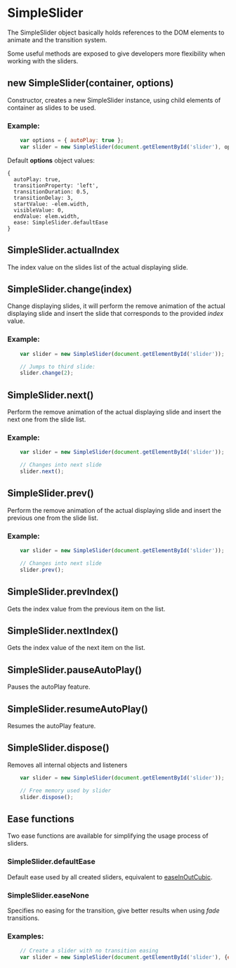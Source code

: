 # SimpleSlider

The SimpleSlider object basically holds references to the DOM elements to animate and the transition system.

Some useful methods are exposed to give developers more flexibility when working with the sliders.


## new SimpleSlider(container, options)

Constructor, creates a new SimpleSlider instance, using child elements of container as slides to be used.

### Example:

```js
    var options = { autoPlay: true };
    var slider = new SimpleSlider(document.getElementById('slider'), options);
```

Default **options** object values:

    {
      autoPlay: true,
      transitionProperty: 'left',
      transitionDuration: 0.5,
      transitionDelay: 3,
      startValue: -elem.width,
      visibleValue: 0,
      endValue: elem.width,
      ease: SimpleSlider.defaultEase
    }


## SimpleSlider.actualIndex

The index value on the slides list of the actual displaying slide.


## SimpleSlider.change(index)

Change displaying slides, it will perform the remove animation of the actual displaying slide and insert the slide that corresponds to the provided *index* value.

### Example:

```js
    var slider = new SimpleSlider(document.getElementById('slider'));

    // Jumps to third slide:
    slider.change(2);
```


## SimpleSlider.next()

Perform the remove animation of the actual displaying slide and insert the next one from the slide list.

### Example:

```js
    var slider = new SimpleSlider(document.getElementById('slider'));

    // Changes into next slide
    slider.next();
```


## SimpleSlider.prev()

Perform the remove animation of the actual displaying slide and insert the previous one from the slide list.

### Example:

```js
    var slider = new SimpleSlider(document.getElementById('slider'));

    // Changes into next slide
    slider.prev();
```


## SimpleSlider.prevIndex()

Gets the index value from the previous item on the list.


## SimpleSlider.nextIndex()

Gets the index value of the next item on the list.

## SimpleSlider.pauseAutoPlay()

Pauses the autoPlay feature.

## SimpleSlider.resumeAutoPlay()

Resumes the autoPlay feature.

## SimpleSlider.dispose()

Removes all internal objects and listeners

```js
    var slider = new SimpleSlider(document.getElementById('slider'));

    // Free memory used by slider
    slider.dispose();
```


## Ease functions

Two ease functions are available for simplifying the usage process of sliders.

### SimpleSlider.defaultEase

Default ease used by all created sliders, equivalent to [easeInOutCubic](https://github.com/danro/jquery-easing/blob/master/jquery.easing.js#L38).

### SimpleSlider.easeNone

Specifies no easing for the transition, give better results when using *fade* transitions.

### Examples:

```js
    // Create a slider with no transition easing
    var slider = new SimpleSlider(document.getElementById('slider'), {ease:SimpleSlider.easeNone});
```
